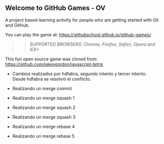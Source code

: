## Welcome to GitHub Games - OV

A project based learning activity for people who are getting started with Git and GitHub.

You can play the game at: https://githubschool.github.io/github-games/

>> _*SUPPORTED BROWSERS*: Chrome, Firefox, Safari, Opera and IE9+_

This fun open source game was cloned from: https://github.com/jakesgordon/javascript-tetris

- Cambios realizados por hdfabra, segundo intento y tercer intento. Desde hdfabra se resolvió el conflicto.

- Realizando un merge commit
- Realizando un merge squash 1
- Realizando un merge squash 2
- Realizando un merge squash 3
- Realizando un merge rebase 4
- Realizando un merge rebase 5
